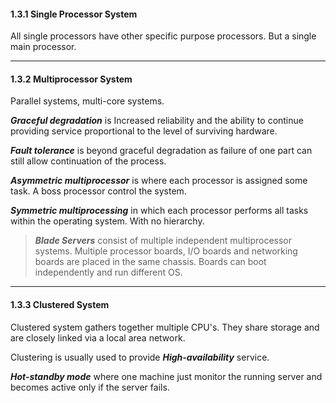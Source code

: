 
#### 1.3.1 Single Processor System

All single processors have other specific purpose processors. But a single main processor.

___

#### 1.3.2 Multiprocessor System

Parallel systems, multi-core systems.

***Graceful degradation*** is Increased reliability and the ability to continue providing service proportional to the level of surviving hardware.

***Fault tolerance*** is beyond graceful degradation as failure of one part can still allow continuation of the process.

***Asymmetric multiprocessor*** is where each processor is assigned some task. A boss processor control the system.

***Symmetric multiprocessing*** in which each processor performs all tasks within the operating system. With no hierarchy.

> ***Blade Servers*** consist of multiple independent multiprocessor systems. Multiple processor boards, I/O boards and networking boards are placed in the same chassis. Boards can boot independently and run different OS.

___

#### 1.3.3 Clustered System

Clustered system gathers together multiple CPU's. They share storage and are closely linked via a local area network.

Clustering is usually used to provide ***High-availability*** service.

***Hot-standby mode*** where one machine just monitor the running server and becomes active only if the server fails.


